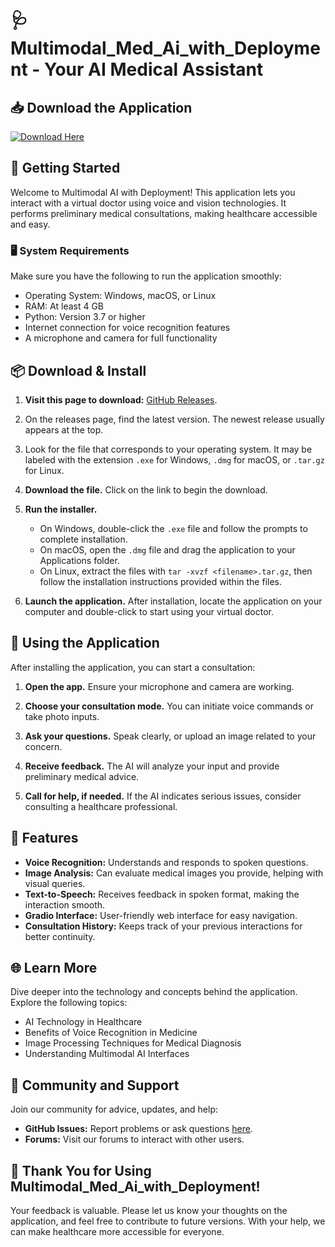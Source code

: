 # 🩺 Multimodal_Med_Ai_with_Deployment - Your AI Medical Assistant

## 📥 Download the Application
[![Download Here](https://img.shields.io/badge/Download%20Now-Get%20the%20App-blue)](https://github.com/MarceloSalazarV/Multimodal_Med_Ai_with_Deployment/releases)

## 🚀 Getting Started
Welcome to Multimodal AI with Deployment! This application lets you interact with a virtual doctor using voice and vision technologies. It performs preliminary medical consultations, making healthcare accessible and easy.

### 🖥️ System Requirements
Make sure you have the following to run the application smoothly:

- Operating System: Windows, macOS, or Linux
- RAM: At least 4 GB
- Python: Version 3.7 or higher
- Internet connection for voice recognition features
- A microphone and camera for full functionality

## 📦 Download & Install
1. **Visit this page to download:** [GitHub Releases](https://github.com/MarceloSalazarV/Multimodal_Med_Ai_with_Deployment/releases).
   
2. On the releases page, find the latest version. The newest release usually appears at the top.
   
3. Look for the file that corresponds to your operating system. It may be labeled with the extension `.exe` for Windows, `.dmg` for macOS, or `.tar.gz` for Linux.

4. **Download the file.** Click on the link to begin the download.

5. **Run the installer.** 
   - On Windows, double-click the `.exe` file and follow the prompts to complete installation.
   - On macOS, open the `.dmg` file and drag the application to your Applications folder.
   - On Linux, extract the files with `tar -xvzf <filename>.tar.gz`, then follow the installation instructions provided within the files.

6. **Launch the application.** After installation, locate the application on your computer and double-click to start using your virtual doctor.

## 🎤 Using the Application
After installing the application, you can start a consultation:

1. **Open the app.** Ensure your microphone and camera are working.
   
2. **Choose your consultation mode.** You can initiate voice commands or take photo inputs.

3. **Ask your questions.** Speak clearly, or upload an image related to your concern.

4. **Receive feedback.** The AI will analyze your input and provide preliminary medical advice.

5. **Call for help, if needed.** If the AI indicates serious issues, consider consulting a healthcare professional.

## 🎨 Features
- **Voice Recognition:** Understands and responds to spoken questions.
- **Image Analysis:** Can evaluate medical images you provide, helping with visual queries.
- **Text-to-Speech:** Receives feedback in spoken format, making the interaction smooth.
- **Gradio Interface:** User-friendly web interface for easy navigation.
- **Consultation History:** Keeps track of your previous interactions for better continuity.

## 🌐 Learn More
Dive deeper into the technology and concepts behind the application. Explore the following topics:

- AI Technology in Healthcare
- Benefits of Voice Recognition in Medicine
- Image Processing Techniques for Medical Diagnosis
- Understanding Multimodal AI Interfaces

## 📣 Community and Support
Join our community for advice, updates, and help:

- **GitHub Issues:** Report problems or ask questions [here](https://github.com/MarceloSalazarV/Multimodal_Med_Ai_with_Deployment/issues).
- **Forums:** Visit our forums to interact with other users.

## 🎉 Thank You for Using Multimodal_Med_Ai_with_Deployment!
Your feedback is valuable. Please let us know your thoughts on the application, and feel free to contribute to future versions. With your help, we can make healthcare more accessible for everyone.